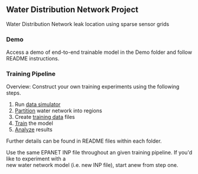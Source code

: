 ## Water Distribution Network Project
Water Distribution Network leak location using sparse sensor grids

### Demo
Access a demo of end-to-end trainable model in the Demo folder and follow README instructions.

### Training Pipeline
Overview: Construct your own training experiments using the following steps.  
1) Run [data simulator](https://github.com/hchacon4/wdn_project/tree/main/Simulators)  
2) [Partition](https://github.com/hchacon4/wdn_project/tree/main/Graph%20Partitions) water network into regions  
3) Create [training data](https://github.com/hchacon4/wdn_project/tree/main/Training%20Samples) files  
4) [Train](https://github.com/hchacon4/wdn_project/tree/main/Training%20Models) the model  
5) [Analyze](https://github.com/hchacon4/wdn_project/tree/main/Analysis) results  

Further details can be found in README files within each folder.

Use the same EPANET INP file throughout an given training pipeline.  If you'd like to experiment with a  
new water network model (i.e. new INP file), start anew from step one.  

